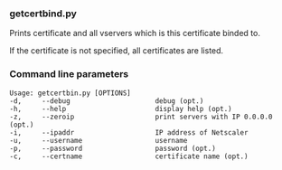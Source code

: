 ### getcertbind.py

Prints certificate and all vservers which is this certificate binded to.

If the certificate is not specified, all certificates are listed.


### Command line parameters

    Usage: getcertbin.py [OPTIONS]
    -d,     --debug                     debug (opt.)
    -h,     --help                      display help (opt.)
    -z,     --zeroip                    print servers with IP 0.0.0.0 (opt.)
    -i,     --ipaddr                    IP address of Netscaler
    -u,     --username                  username
    -p,     --password                  password (opt.)
    -c,     --certname                  certificate name (opt.)



